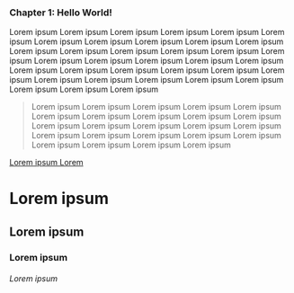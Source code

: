 ### Chapter 1: Hello World!

Lorem ipsum Lorem ipsum Lorem ipsum Lorem ipsum Lorem ipsum Lorem ipsum Lorem ipsum Lorem ipsum Lorem ipsum Lorem ipsum Lorem ipsum Lorem ipsum Lorem ipsum Lorem ipsum Lorem ipsum Lorem ipsum Lorem ipsum Lorem ipsum Lorem ipsum Lorem ipsum Lorem ipsum Lorem ipsum Lorem ipsum Lorem ipsum Lorem ipsum Lorem ipsum Lorem ipsum Lorem ipsum Lorem ipsum Lorem ipsum Lorem ipsum Lorem ipsum Lorem ipsum Lorem ipsum Lorem ipsum Lorem ipsum

> Lorem ipsum Lorem ipsum Lorem ipsum Lorem ipsum Lorem ipsum Lorem ipsum Lorem ipsum Lorem ipsum Lorem ipsum Lorem ipsum Lorem ipsum Lorem ipsum Lorem ipsum Lorem ipsum Lorem ipsum Lorem ipsum Lorem ipsum Lorem ipsum Lorem ipsum Lorem ipsum Lorem ipsum Lorem ipsum Lorem ipsum Lorem ipsum

[Lorem ipsum Lorem](https://lorem.io)

# Lorem ipsum

## Lorem ipsum

### Lorem ipsum

###### Lorem ipsum
